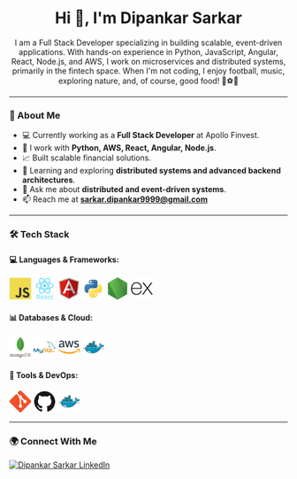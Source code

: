 <h1 align="center">Hi 👋, I'm Dipankar Sarkar</h1>

<p align="center">I am a Full Stack Developer specializing in building scalable, event-driven applications. With hands-on experience in Python, JavaScript, Angular, React, Node.js, and AWS, I work on microservices and distributed systems, primarily in the fintech space. When I'm not coding, I enjoy football, music, exploring nature, and, of course, good food! 🍕⚽🎵</p>

---

### 🚀 About Me
- 💻 Currently working as a **Full Stack Developer** at Apollo Finvest.
- 🔧 I work with **Python, AWS, React, Angular, Node.js**.
- 📈 Built scalable financial solutions.
- 🌱 Learning and exploring **distributed systems and advanced backend architectures**.
- 💬 Ask me about **distributed and event-driven systems**.
- 📫 Reach me at **[sarkar.dipankar9999@gmail.com](mailto:sarkar.dipankar9999@gmail.com)**

---

### 🛠️ Tech Stack
#### 💻 Languages & Frameworks:
<p align="left">
  <img src="https://raw.githubusercontent.com/devicons/devicon/master/icons/javascript/javascript-original.svg" alt="JavaScript" width="40" height="40"/>
  <img src="https://raw.githubusercontent.com/devicons/devicon/master/icons/react/react-original-wordmark.svg" alt="React" width="40" height="40"/>
  <img src="https://raw.githubusercontent.com/devicons/devicon/master/icons/angularjs/angularjs-original.svg" alt="Angular" width="40" height="40"/>
  <img src="https://raw.githubusercontent.com/devicons/devicon/master/icons/python/python-original.svg" alt="Python" width="40" height="40"/>
  <img src="https://raw.githubusercontent.com/devicons/devicon/master/icons/nodejs/nodejs-original.svg" alt="Node.js" width="40" height="40"/>
  <img src="https://raw.githubusercontent.com/devicons/devicon/master/icons/express/express-original.svg" alt="Express.js" width="40" height="40"/>
</p>

#### 📊 Databases & Cloud:
<p align="left">
  <img src="https://raw.githubusercontent.com/devicons/devicon/master/icons/mongodb/mongodb-original-wordmark.svg" alt="MongoDB" width="40" height="40"/>
  <img src="https://raw.githubusercontent.com/devicons/devicon/master/icons/mysql/mysql-original-wordmark.svg" alt="MySQL" width="40" height="40"/>
  <img src="https://raw.githubusercontent.com/devicons/devicon/master/icons/amazonwebservices/amazonwebservices-original-wordmark.svg" alt="AWS" width="40" height="40"/>
  <img src="https://raw.githubusercontent.com/devicons/devicon/master/icons/docker/docker-original.svg" alt="Docker" width="40" height="40"/>
</p>

#### 🔧 Tools & DevOps:
<p align="left">
  <img src="https://raw.githubusercontent.com/devicons/devicon/master/icons/git/git-original.svg" alt="Git" width="40" height="40"/>
  <img src="https://raw.githubusercontent.com/devicons/devicon/master/icons/github/github-original.svg" alt="GitHub" width="40" height="40"/>
  <img src="https://raw.githubusercontent.com/devicons/devicon/master/icons/docker/docker-original.svg" alt="Docker" width="40" height="40"/>
</p>

---

### 🌍 Connect With Me
<p align="left">
<a href="https://linkedin.com/in/dipankar-sarkar-profile" target="_blank">
  <img align="center" src="https://raw.githubusercontent.com/rahuldkjain/github-profile-readme-generator/master/src/images/icons/Social/linked-in-alt.svg" alt="Dipankar Sarkar LinkedIn" height="30" width="40" />
</a>
</p>

